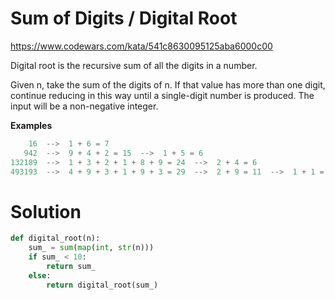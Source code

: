 # Sum of Digits / Digital Root

https://www.codewars.com/kata/541c8630095125aba6000c00

Digital root is the recursive sum of all the digits in a number.

Given n, take the sum of the digits of n. If that value has more than one digit, continue reducing in this way until a
single-digit number is produced. The input will be a non-negative integer.

**Examples**

```python
    16  -->  1 + 6 = 7
   942  -->  9 + 4 + 2 = 15  -->  1 + 5 = 6
132189  -->  1 + 3 + 2 + 1 + 8 + 9 = 24  -->  2 + 4 = 6
493193  -->  4 + 9 + 3 + 1 + 9 + 3 = 29  -->  2 + 9 = 11  -->  1 + 1 = 2
```

# Solution

```python
def digital_root(n):
    sum_ = sum(map(int, str(n)))
    if sum_ < 10:
        return sum_
    else:
        return digital_root(sum_)
```